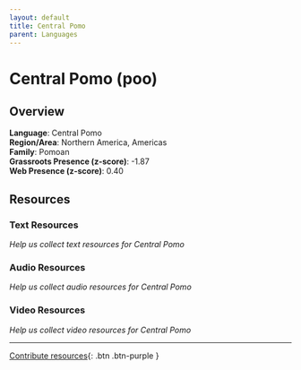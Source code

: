 ```yaml
---
layout: default
title: Central Pomo
parent: Languages
---
```


# Central Pomo (poo)

## Overview

**Language**: Central Pomo  
**Region/Area**: Northern America, Americas  
**Family**: Pomoan  
**Grassroots Presence (z-score)**: -1.87  
**Web Presence (z-score)**: 0.40  

## Resources

### Text Resources
*Help us collect text resources for Central Pomo*

### Audio Resources
*Help us collect audio resources for Central Pomo*

### Video Resources
*Help us collect video resources for Central Pomo*

---

[Contribute resources](https://forms.office.com/e/1SfLJx3u1r){: .btn .btn-purple }
